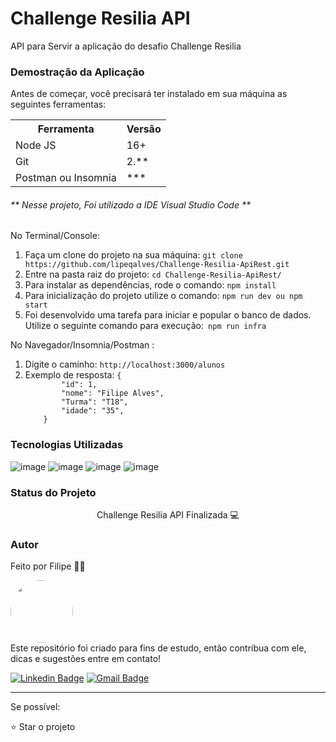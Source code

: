 <h1>Challenge Resilia API</h1>
<p>API para Servir a aplicação do desafio Challenge Resilia</p>


<h3>Demostração da Aplicação</h3>
<p>Antes de começar, você precisará ter instalado em sua máquina as seguintes ferramentas:</p>
<table>
<tr>
	<th>Ferramenta</th>
	<th>Versão</th>
</tr>
<tr>
	<td>Node JS</td>
	<td>16+</td>
</tr>
<tr>
	<td>Git</td>
	<td>2.**</td>
</tr>
<tr>
	<td>Postman ou Insomnia</td>
	<td>***</td>
</tr>
</table>

<h6>** Nesse projeto, Foi utilizado a IDE Visual Studio Code **</h6>
No Terminal/Console:
<ol>
	<li>Faça um clone do projeto na sua máquina: <code>git clone https://github.com/lipeqalves/Challenge-Resilia-ApiRest.git</code></li>
	<li>Entre na pasta raiz do projeto: <code>cd Challenge-Resilia-ApiRest/</code></li> 
	<li>Para instalar as dependências, rode o comando: <code>npm install</code>
	<li>Para inicialização do projeto utilize o comando: <code>npm run dev ou npm start</code></li>
	<li>Foi desenvolvido uma tarefa para iniciar e popular o banco de dados. Utilize o seguinte comando para execução:<code> npm run infra</code></li>
</ol>

No Navegador/Insomnia/Postman :
<ol>
	<li>Digite o caminho: <code>http://localhost:3000/alunos</code></li>
	<li>Exemplo de resposta: <code>{
		"id": 1,
		"nome": "Filipe Alves",
		"Turma": "T18",
		"idade": "35",
	}</code></li> 
	</li>
</ol>

<h3>Tecnologias Utilizadas</h3>

![image](https://img.shields.io/badge/Node.js-43853D?style=for-the-badge&logo=node.js&logoColor=black)
![image](https://img.shields.io/badge/SQLite-07405E?style=for-the-badge&logo=sqlite&logoColor=black)
![image](https://img.shields.io/badge/Express.js-404D59?style=for-the-badge) 
![image](https://img.shields.io/badge/JavaScript-F7DF1E?style=for-the-badge&logo=javascript&logoColor=black)

<h3>Status do Projeto</h3>

<p align="center"> Challenge Resilia API Finalizada 💻 </p>

<h3>Autor</h3>

Feito por Filipe 👋🏽

 <img style="border-radius: 50%;" src="https://avatars.githubusercontent.com/u/102266909?s=400&u=2e5691364ba12e5323467556079a711c17e7a73c&v=4" width="100px;" alt=""/>
 <br />
Este repositório foi criado para fins de estudo, então contribua com ele, dicas e sugestões entre em contato!<br>

[![Linkedin Badge](https://img.shields.io/badge/-Filipe-blue?style=flat-square&logo=Linkedin&logoColor=white&link=https://www.linkedin.com/in/filipeqalves/)](https://www.linkedin.com/in/filipeqalves/)
[![Gmail Badge](https://img.shields.io/badge/-lipeqa@gmail.com-c14438?style=flat-square&logo=Gmail&logoColor=white&link=mailto:lipeqa@gmail.com)](mailto:lipeqa@gmail.com)
<hr>

Se possível:

⭐️  Star o projeto

